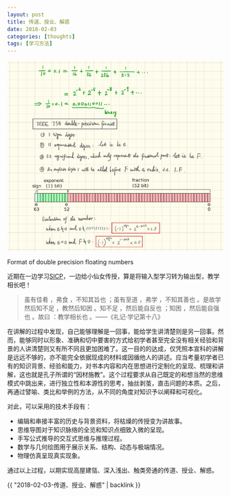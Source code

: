 ```yaml
---
layout: post
title: 传道、授业、解惑
date: 2018-02-03
categories: [thoughts]
tags: [学习方法]
---
```


![](/figures/p48379901.jpg)

Format of double precision floating numbers

近期在一边学习[SICP](https://book.douban.com/subject/1451622/)，一边给小仙女传授，算是将输入型学习转为输出型，教学相长吧！

> 虽有佳肴 ，弗食 ，不知其旨也 ；虽有至道 ，弗学 ，不知其善也 。是故学然后知不足 ，教然后知困 。知不足 ，然后能自反也 ；知困 ，然后能自强也 。故曰 ：教学相长也 。——《礼记·学记第十八》

在讲解的过程中发现，自己能够理解是一回事，能给学生讲清楚则是另一回事。然而，能够同时以形象、准确和切中要害的方式给初学者甚至完全没有相关经验和背景的人讲清楚则又有所不同且更加困难了。这一目的的达成，仅凭照本宣科的讲解是远远不够的，亦不能完全依据现成的材料或因循他人的讲述。应当考量初学者已有的知识背景、经验和能力，对书本内容和内在思想进行定制化的呈现、梳理和讲解，这也就是孔子所谓的“因材施教”。这个过程要求从自己既定的和想当然的思维模式中跳出来，进行独立性和本源性的思考，抽丝剥茧，直击问题的本质。之后，再通过譬喻、类比和举例的方法，从不同的角度对知识予以阐释和可视化。

对此，可以采用的技术手段有：

- 编辑和串接丰富的历史与背景资料，将枯燥的传授变为讲故事。
- 思维导图对于知识脉络的全览和知识点细致入微的呈现。
- 手写公式推导的交互式思维与推理过程。
- 数学与几何绘图用于展示关系、结构、动态与极端情况。
- 物理仿真呈现真实现象。

通过以上过程，以期实现高屋建瓴、深入浅出、触类旁通的传道、授业、解惑。

{{ "2018-02-03-传道、授业、解惑" | backlink }}
